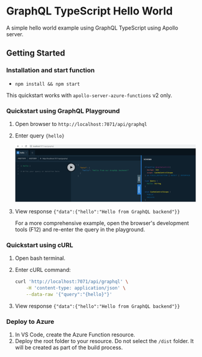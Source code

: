 # GraphQL TypeScript Hello World

A simple hello world example using GraphQL TypeScript using Apollo server.

## Getting Started

### Installation and start function

- `npm install && npm start`

This quickstart works with `apollo-server-azure-functions` v2 only.

### Quickstart using GraphQL Playground

1. Open browser to `http://localhost:7071/api/graphql`
2. Enter query `{hello}`

    ![](./media/graphql_playground.png)

3. View response `{"data":{"hello":"Hello from GraphQL backend"}}`

    For a more comprehensive example, open the browser's development tools (F12) and re-enter the query in the playground. 

### Quickstart using cURL

1. Open bash terminal.
2. Enter cURL command:

    ```bash
    curl 'http://localhost:7071/api/graphql' \
        -H 'content-type: application/json' \
        --data-raw '{"query":"{hello}"}' 
    ```
3. View response `{"data":{"hello":"Hello from GraphQL backend"}}`

### Deploy to Azure

1. In VS Code, create the Azure Function resource.
2. Deploy the root folder to your resource. Do not select the `/dist` folder. It will be created as part of the build process.